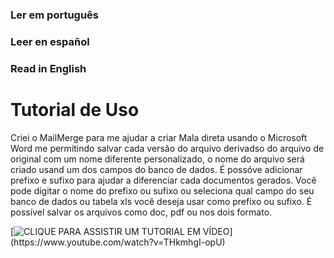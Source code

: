 ### Ler em português
### Leer en español
### Read in English

# Tutorial de Uso

Criei o MailMerge para me ajudar a criar Mala direta usando o Microsoft Word me permitindo salvar cada versão do arquivo derivadso do arquivo de original com um nome diferente personalizado, o nome do arquivo será criado usand um dos campos do banco de dados.
É possóve adicionar prefixo e sufixo para ajudar a diferenciar cada documentos gerados.
Você pode digitar o nome do prefixo ou sufixo ou seleciona qual campo do seu banco de dados ou tabela xls você deseja usar como prefixo ou sufixo.
É possível salvar os arquivos como doc, pdf ou nos dois formato.

[![CLIQUE PARA ASSISTIR UM TUTORIAL EM VÍDEO](https://img.youtube.com/vi/THkmhgI-opU/1.jpg.)](https://www.youtube.com/watch?v=THkmhgI-opU)
